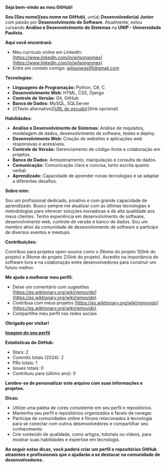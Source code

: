 **Seja bem-vindo ao meu GitHub!**

**Sou [Seu nome](seu nome no GitHub)**, um(a) **Desenvolvedor(a) Junior** com paixão por **Desenvolvimento de Software**. Atualmente, estou cursando **Análise e Desenvolvimento de Sistemas** na **UNIP - Universidade Paulista**.

**Aqui você encontrará:**

* Meu currículo online em LinkedIn: [https://www.linkedin.com/in/wilsongomes](https://www.linkedin.com/in/wilsongomes)
* Entre em contato comigo: wilsonwgs95@gmail.com

**Tecnologias:**

* **Linguagens de Programação:** Python, C#, C 
* **Desenvolvimento Web:** HTML, CSS, Django
* **Controle de Versão:** Git, GitHub
* **Banco de Dados:** MySQL, SQLServer
* [![Texto alternativo]([URL do escudo](https://img.shields.io/badge/Zorin%20OS-0CC1F3?style=for-the-badge&logo=zorin&logoColor=white))](link opcional)


**Habilidades:**

* **Análise e Desenvolvimento de Sistemas:** Análise de requisitos, modelagem de dados, desenvolvimento de software, testes e deploy.
* **Desenvolvimento Web:** Criação de websites e aplicações web responsivas e acessíveis.
* **Controle de Versão:** Gerenciamento de código-fonte e colaboração em projetos.
* **Banco de Dados:** Armazenamento, manipulação e consulta de dados.
* **Comunicação:** Comunicação clara e concisa, tanto escrita quanto verbal.
* **Aprendizado:** Capacidade de aprender novas tecnologias e se adaptar a diferentes desafios.

**Sobre mim:**

Sou um profissional dedicado, proativo e com grande capacidade de aprendizado. Busco sempre me atualizar com as últimas tecnologias e metodologias para oferecer soluções inovadoras e de alta qualidade aos meus clientes. Tenho experiência em desenvolvimento de software, desenvolvimento web, controle de versão e banco de dados. Sou um membro ativo da comunidade de desenvolvimento de software e participo de diversos eventos e meetups.

**Contribuições:**

Contribuo para projetos open-source como o [Nome do projeto 1](link do projeto) e [Nome do projeto 2](link do projeto). Acredito na importância do software livre e na colaboração entre desenvolvedores para construir um futuro melhor.

**Me ajude a melhorar meu perfil:**

* Deixe um comentário com sugestões [https://es.wiktionary.org/wiki/removido](https://es.wiktionary.org/wiki/removido)
* Contribua com meus projetos [https://es.wiktionary.org/wiki/removido](https://es.wiktionary.org/wiki/removido)
* Compartilhe meu perfil nas redes sociais

**Obrigado por visitar!**

**[Imagem do seu perfil](SEU_LINK_IMAGEM)**

**Estatísticas do GitHub:**

* Stars: 2
* Commits totais (2024): 2
* PRs totais: 1
* Issues totais: 0
* Contribuiu para (último ano): 0

**Lembre-se de personalizar este arquivo com suas informações e projetos.**

**Dicas:**

* Utilize uma paleta de cores consistente em seu perfil e repositórios.
* Mantenha seu perfil e repositórios organizados e fáceis de navegar.
* Participe de comunidades online e fóruns relacionados à tecnologia para se conectar com outros desenvolvedores e compartilhar seu conhecimento.
* Crie conteúdo de qualidade, como artigos, tutoriais ou vídeos, para mostrar suas habilidades e expertise em tecnologia.

**Ao seguir estas dicas, você poderá criar um perfil e repositórios GitHub atraentes e profissionais que o ajudarão a se destacar na comunidade de desenvolvedores.**
